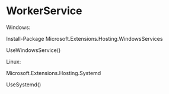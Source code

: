 # WorkerService

Windows:

Install-Package Microsoft.Extensions.Hosting.WindowsServices

UseWindowsService()


Linux:

Microsoft.Extensions.Hosting.Systemd 

UseSystemd()
